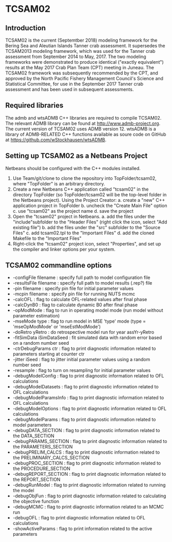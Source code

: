 # TCSAM02

## Introduction
TCSAM02 is the current (Septemtber 2018) modeling framework for the 
Bering Sea and Aleutian Islands Tanner crab assessment. It supersedes the
TCSAM2013 modeling framework, which was used for the Tanner crab assessment from 
September 2014 to May, 2017. The two modeling frameworks were demonstrated to
produce identical ("exactly equivalent") results at the May 2017 Crab Plan Team (CPT)
meeting in Juneau. The TCSAM02 framework was subsequently recommended by the CPT, and 
approved by the North Pacific Fishery Management Council's Science and Statistical Committee,
for use in the September 2017 Tanner crab assessment and has been used in subsequent assessments.


## Required libraries
The admb and wtsADMB C++ libraries are required to compile TCSAM02. The relevant ADMB library can be found at http://www.admb-project.org. The
current version of TCSAM02 uses ADMB version 12. wtsADMB is a library of ADMB-RELATED C++ functions available as soure code on GitHub
at https://github.com/wStockhausen/wtsADMB. 


## Setting up TCSAM02 as a Netbeans Project
Netbeans should be configured with the C++ modules installed. 
1. Use Team/git/clone to clone the repository into TopFolder/tcsam02, where "TopFolder" is an arbitrary directory.
2. Create a new Netbeans C++ application called "tcsam02" in the directory TopFolder (so TopFolder/tcsam02 will be
the top-level folder in the Netbeans project). Using the Project Creator:
    a. create a "new" C++ application project in TopFolder
    b. uncheck the "Create Main File" option
    c. use "tcsam02" as the project name
    d. save the project
3. Open the "tcsam02" project in Netbeans.
    a. add the files under the "include"subfolder to the "Header Files" (right click the icon, select "Add existing file")
    b. add the files under the "src" subfolder to the "Source Files"
    c. add tcsam02.tpl to the "Important Files"
    d. add the cloned Makefile to the "Important Files"
4. Right-click the "tcsam02" project icon, select "Properties", and set up  the compiler and linker options per your system.


## TCSAM02 commandline options
* -configFile filename : specify full path to model configuration file
* -resultsFile filename : specify full path to model results (.rep?) file
* -pin filename : specify pin file for initial parameter values 
* -mcpin filename : specify pin file for running NUTS mcmc
* -calcOFL : flag to calculate OFL-related values after final phase
* -calcDynB0 : flag to calculate dynamic B0 after final phase
* -opModMode : flag to run in operating model mode (run model without parameter estimation)
* -mseMode type : flag to run model in MSE 'type' mode (type = 'mseOpModMode' or 'mseEstModMode')
* -doRetro yRetro : do retrospective model run for year assYr-yRetro
* -fitSimData iSimDataSeed : fit simulated data with random error based on a random number seed 
* -ctrDebugParams ctr : flag to print diagnostic information related to parameters starting at counter ctr
* -jitter iSeed : flag to jitter initial parameter values using a random number seed
* -resample : flag to turn on resampling for initial parameter values
* -debugModelConfig : flag to print diagnostic information related to OFL calculations
* -debugModelDatasets : flag to print diagnostic information related to OFL calculations
* -debugModelParamsInfo : flag to print diagnostic information related to OFL calculations
* -debugModelOptions : flag to print diagnostic information related to OFL calculations
* -debugModelParams : flag to print diagnostic information related to model parameters
* -debugDATA_SECTION : flag to print diagnostic information related to the DATA_SECTION
* -debugPARAMS_SECTION : flag to print diagnostic information related to the PARAMETERS_SECTION
* -debugPRELIM_CALCS : flag to print diagnostic information related to the PRELIMINARY_CALCS_SECTION
* -debugPROC_SECTION : flag to print diagnostic information related to the PROCEDURE_SECTION
* -debugREPORT_SECTION : flag to print diagnostic information related to the REPORT_SECTION
* -debugRunModel : flag to print diagnostic information related to running the model
* -debugObjFun : flag to print diagnostic information related to calculating the objective function
* -debugMCMC : flag to print diagnostic information related to an MCMC run
* -debugOFL : flag to print diagnostic information related to OFL calculations
* -showActiveParams : flag to print information related to the active parameters

